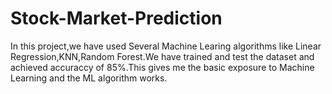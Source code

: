 # Stock-Market-Prediction
In this project,we have used Several Machine Learing algorithms like Linear Regression,KNN,Random Forest.We have trained and test the dataset and achieved accuraccy of 85%.This gives me the basic exposure to Machine Learning and the ML algorithm works.
